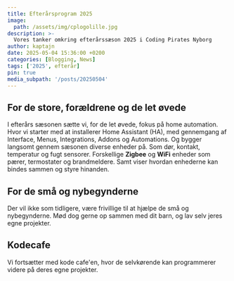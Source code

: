 ```yaml
---
title: Efterårsprogram 2025
image:
  path: /assets/img/cplogolille.jpg
description: >-
  Vores tanker omkring efterårssæson 2025 i Coding Pirates Nyborg
author: kaptajn
date: 2025-05-04 15:36:00 +0200
categories: [Blogging, News]
tags: ['2025', efterår]
pin: true
media_subpath: '/posts/20250504'
---
```


## For de store, forældrene og de let øvede

I efterårs sæsonen sætte vi, for de let øvede, fokus på home automation. Hvor vi starter med at installerer Home Assistant (HA), med gennemgang af Interface, Menus, Integrations, Addons og Automations. Og bygger langsomt gennem sæsonen diverse enheder på. Som dør, kontakt, temperatur og fugt sensorer. Forskellige **Zigbee** og **WiFi** enheder som pærer, termostater og brandmeldere. Samt viser hvordan enhederne kan bindes sammen og styre hinanden.

## For de små og nybegynderne

Der vil ikke som tidligere, være frivillige til at hjælpe de små og nybegynderne. Mød dog gerne op sammen med dit barn, og lav selv jeres egne projekter.

## Kodecafe
Vi fortsætter med kode cafe'en, hvor de selvkørende kan programmerer videre på deres egne projekter.